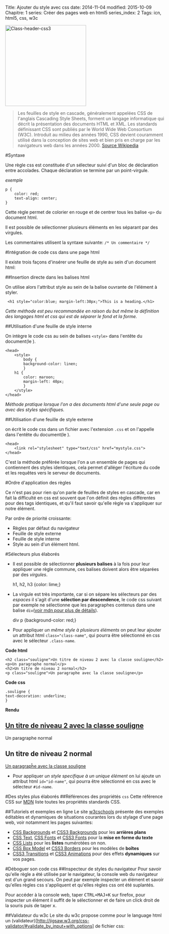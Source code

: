 Title:  Ajouter du style avec css
date: 2014-11-04
modified: 2015-10-09
Chapitre: 1
series:  Créer des pages web en html5
series_index: 2
Tags: icn, html5, css, w3c

<a title="Par W3C (http://www.w3.org/html/logo/) [CC-BY-3.0 (http://creativecommons.org/licenses/by/3.0)], via Wikimedia Commons" href="http://commons.wikimedia.org/wiki/File%3AClass-header-css3.jpg"><img width="256" alt="Class-header-css3" src="//upload.wikimedia.org/wikipedia/commons/5/52/Class-header-css3.jpg"/></a>

> Les feuilles de style en cascade, généralement appelées CSS de l'anglais Cascading Style Sheets, forment un langage informatique qui décrit la présentation des documents HTML et XML. Les standards définissant CSS sont publiés par le World Wide Web Consortium (W3C). Introduit au milieu des années 1990, CSS devient couramment utilisé dans la conception de sites web et bien pris en charge par les navigateurs web dans les années 2000. [Source Wikipedia](https://fr.wikipedia.org/wiki/Feuilles_de_style_en_cascade)



#Syntaxe

Une règle css est constituée d'un sélecteur suivi d'un bloc de déclaration entre accolades. Chaque déclaration se termine par un point-virgule.

*exemple*
```
p {
    color: red;
    text-align: center;
}
```
Cette règle permet de colorier en rouge et de centrer tous les balise `<p>` du document html.

Il est possible de sélectionner plusieurs éléments en les séparant par des virgules.

Les commentaires utilisent la syntaxe suivante: `/* Un commentaire */`

#Intégration de code css dans une page html

Il existe trois façons d'insérer une feuille de style au sein d'un document html:

##Insertion directe dans les balises html

On utilise alors l'attribut style au sein de la balise ouvrante de l'élément à styler.

```
 <h1 style="color:blue; margin-left:30px;">This is a heading.</h1>
```
*Cette méthode est peu recommandée en raison du but même la définition des langages html et css qui est de séparer le fond et la forme.*

##Utilisation d'une feuille de style interne

On intègre le code css au sein de balises `<style>` dans l'entête du document(le <head>).

```
<head>
    <style>
        body {
        background-color: linen;
        }
    h1 {
        color: maroon;
        margin-left: 40px;
        }
    </style>
</head>
```

*Méthode pratique lorsque l'on a des documents html d'une seule page ou avec des styles spécifiques.*

##Utilisation d'une feuille de style externe

on écrit le code css dans un fichier avec l'extension `.css` et on l'appelle dans l'entête du document(le <head>).

```
<head>
    <link rel="stylesheet" type="text/css" href="mystyle.css">
</head>
```

C'est la méthode préférée lorsque l'on a un ensemble de pages qui contiennent des styles identiques, cela permet d'alléger l'écriture du code et les requêtes vers le serveur de documents.

#Ordre d'application des règles

Ce n'est pas pour rien qu'on parle de feuilles de styles en cascade, car en fait la difficulté en css est souvent que l'on définit des règles différentes pour des tags identiques, et qu'il faut savoir qu'elle règle va s'appliquer sur notre élément.

Par ordre de priorité croissante:

- Règles par défaut du navigateur
- Feuille de style externe
- Feuille de style interne
- Style au sein d'un élément html.

#Sélecteurs plus élaborés
- Il est possible de sélectionner **plusieurs balises** à la fois pour leur appliquer une règle commune, ces balises doivent alors être séparées par des *virgules*.

  h1, h2, h3 {color: lime;}

- La virgule est très importante, car si on sépare les sélecteurs par des *espaces* il s'agit d'une **sélection par descendence**, le code css suivant par exemple ne sélectionne que les paragraphes contenus dans une balise `div`([voir mdn pour plus de détails](https://developer.mozilla.org/fr/docs/Web/CSS/S%C3%A9lecteurs_descendant)).

  div p {background-color: red;}

- Pour appliquer *un même style à plusieurs éléments* on peut leur ajouter un attribut html `class="class-name"`, qui pourra être sélectionné en css avec le sélecteur `.class-name`.

**Code html**

```
<h2 class="souligne">Un titre de niveau 2 avec la classe souligne</h2>
<p>Un paragraphe normal</p>
<h2>Un titre de niveau 2 normal</h2>
<p class="souligne">Un paragraphe avec la classe souligne</p>
```

**Code css**
```
.souligne {
text-decoration: underline;
}
```

**Rendu**
<h2 style="text-decoration: underline;">Un titre de niveau 2 avec la classe souligne</h2>
<p>Un paragraphe normal</p>
<h2>Un titre de niveau 2 normal</h2>
<p style="text-decoration: underline;">Un paragrapĥe avec la classe souligne</p>

- Pour appliquer *un style specifique à un unique élément* on lui ajoute un attribut html `id="id-name"`, qui pourra être sélectionné en css avec le sélecteur `#id-name`.

#Des styles plus élaborés
##Références des propriétés `css`
Cette référence CSS sur [MDN](https://developer.mozilla.org/fr/docs/Web/CSS/Reference) liste toutes les propriétés standards CSS.

##Tutoriels et exemples en ligne
Le site [w3cschools](http://www.w3schools.com/css/css_examples.asp) présente des exemples éditables et dynamiques de situations courantes lors du stylage d'une page web, voir notamment les pages suivantes:
  

- [CSS Backgrounds](http://www.w3schools.com/css/css_background.asp) et [CSS3 Backgrounds](http://www.w3schools.com/css/css3_backgrounds.asp) pour les **arrières plans**
- [CSS Text](http://www.w3schools.com/css/css_text.asp), [CSS Fonts](http://www.w3schools.com/css/css_font.asp) et [CSS3 Fonts](http://www.w3schools.com/css/css3_fonts.asp) pour la **mise en forme du texte**
- [CSS Lists](http://www.w3schools.com/css/css_list.asp) pour les **listes** numérotées on non.
- [CSS Box Model](http://www.w3schools.com/css/css_boxmodel.asp) et [CSS3 Borders](http://www.w3schools.com/css/css3_borders.asp) pour les modèles de **boîtes**
- [CSS3 Transitions](http://www.w3schools.com/css/css3_transitions.asp) et [CSS3 Animations](http://www.w3schools.com/css/css3_animations.asp) pour des effets **dynamiques** sur vos pages.

#Déboguer son code css
##Inspecteur de styles du navigateur
Pour savoir qu'elle règle a été utilisée par le navigateur, la console web du navigateur est d'un grand secours. On peut par exemple inspecter un élément et savoir qu'elles règles css s'appliquent et qu'elles règles css ont été suplantés.

Pour accéder à la console web, taper <kbd>CTRL+MAJ+K</kbd> sur firefox, pour inspecter un élément il suffit de le sélectionner et de faire un click droit de la souris puis de taper <kbd>x</kbd>.

##Validateur du w3c
Le site du w3c propose comme pour le language html un (validateur)[http://jigsaw.w3.org/css-validator/#validate_by_input+with_options] de fichier css:
